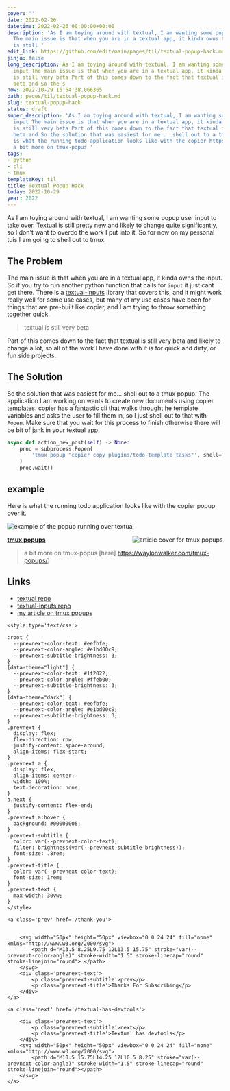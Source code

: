 ```yaml
---
cover: ''
date: 2022-02-26
datetime: 2022-02-26 00:00:00+00:00
description: 'As I am toying around with textual, I am wanting some popup user input
  The main issue is that when you are in a textual app, it kinda owns the textual
  is still '
edit_link: https://github.com/edit/main/pages/til/textual-popup-hack.md
jinja: false
long_description: As I am toying around with textual, I am wanting some popup user
  input The main issue is that when you are in a textual app, it kinda owns the textual
  is still very beta Part of this comes down to the fact that textual is still very
  beta and So the s
now: 2022-10-29 15:54:38.066365
path: pages/til/textual-popup-hack.md
slug: textual-popup-hack
status: draft
super_description: 'As I am toying around with textual, I am wanting some popup user
  input The main issue is that when you are in a textual app, it kinda owns the textual
  is still very beta Part of this comes down to the fact that textual is still very
  beta and So the solution that was easiest for me... shell out to a tmux popup. Here
  is what the running todo application looks like with the copier https://waylonwalker.com/tmux-popups/
  a bit more on tmux-popus '
tags:
- python
- cli
- tmux
templateKey: til
title: Textual Popup Hack
today: 2022-10-29
year: 2022
---
```


As I am toying around with textual, I am wanting some popup user input
to take over.  Textual is still pretty new and likely to change quite
significantly, so I don't want to overdo the work I put into it, So for
now on my personal tuis I am going to shell out to tmux.

## The Problem

The main issue is that when you are in a textual app, it kinda owns the
input.  So if you try to run another python function that calls for
`input` it just cant get there.  There is a
[textual-inputs](https://github.com/sirfuzzalot/textual-inputs) library
that covers this, and it might work really well for some use cases, but
many of my use cases have been for things that are pre-built like
copier, and I am trying to throw something together quick.

> textual is still very beta

Part of this comes down to the fact that textual is still very beta and
likely to change a lot, so all of the work I have done with it is for
quick and dirty, or fun side projects.

## The Solution

So the solution that was easiest for me... shell out to a tmux popup.
The application I am working on wants to create new documents using
copier templates.  copier has a fantastic cli that walks throught he
template variables and asks the user to fill them in, so I just shell
out to that with `Popen`.  Make sure that you wait for this process to
finish otherwise there will be bit of jank in your textual app.

``` python
async def action_new_post(self) -> None:
    proc = subprocess.Popen(
        'tmux popup "copier copy plugins/todo-template tasks"', shell=True
    )
    proc.wait()
```

## example

Here is what the running todo application looks like with the copier
popup over it.

![example of the popup running over textual](https://images.waylonwalker.com/textual-popup-hack.png)


<div class="onelinelink-wrapper">
    <a class="onelinelink" href="https://waylonwalker.com/tmux-popups/">
        <img style="float: right;" align='right' src="https://covers.waylonwalker.com/tmux-popups.jpg" alt="article cover for tmux popups"/>
        <p><strong>tmux popups</strong></p>
    </a>
</div>


> a bit more on tmux-popus [here] https://waylonwalker.com/tmux-popups/)

## Links

* [textual repo](https://github.com/Textualize/textual/)
* [textual-inputs repo](https://github.com/sirfuzzalot/textual-inputs)
* [my article on tmux popups](https://waylonwalker.com/tmux-popups/)
<div class='prevnext'>

    <style type='text/css'>

    :root {
      --prevnext-color-text: #eefbfe;
      --prevnext-color-angle: #e1bd00c9;
      --prevnext-subtitle-brightness: 3;
    }
    [data-theme="light"] {
      --prevnext-color-text: #1f2022;
      --prevnext-color-angle: #ffeb00;
      --prevnext-subtitle-brightness: 3;
    }
    [data-theme="dark"] {
      --prevnext-color-text: #eefbfe;
      --prevnext-color-angle: #e1bd00c9;
      --prevnext-subtitle-brightness: 3;
    }
    .prevnext {
      display: flex;
      flex-direction: row;
      justify-content: space-around;
      align-items: flex-start;
    }
    .prevnext a {
      display: flex;
      align-items: center;
      width: 100%;
      text-decoration: none;
    }
    a.next {
      justify-content: flex-end;
    }
    .prevnext a:hover {
      background: #00000006;
    }
    .prevnext-subtitle {
      color: var(--prevnext-color-text);
      filter: brightness(var(--prevnext-subtitle-brightness));
      font-size: .8rem;
    }
    .prevnext-title {
      color: var(--prevnext-color-text);
      font-size: 1rem;
    }
    .prevnext-text {
      max-width: 30vw;
    }
    </style>
    
    <a class='prev' href='/thank-you'>
    

        <svg width="50px" height="50px" viewbox="0 0 24 24" fill="none" xmlns="http://www.w3.org/2000/svg">
            <path d="M13.5 8.25L9.75 12L13.5 15.75" stroke="var(--prevnext-color-angle)" stroke-width="1.5" stroke-linecap="round" stroke-linejoin="round"> </path>
        </svg>
        <div class='prevnext-text'>
            <p class='prevnext-subtitle'>prev</p>
            <p class='prevnext-title'>Thanks For Subscribing</p>
        </div>
    </a>
    
    <a class='next' href='/textual-has-devtools'>
    
        <div class='prevnext-text'>
            <p class='prevnext-subtitle'>next</p>
            <p class='prevnext-title'>Textual has devtools</p>
        </div>
        <svg width="50px" height="50px" viewbox="0 0 24 24" fill="none" xmlns="http://www.w3.org/2000/svg">
            <path d="M10.5 15.75L14.25 12L10.5 8.25" stroke="var(--prevnext-color-angle)" stroke-width="1.5" stroke-linecap="round" stroke-linejoin="round"></path>
        </svg>
    </a>
  </div>